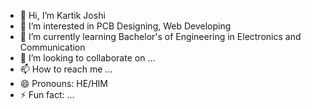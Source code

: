 - 👋 Hi, I’m Kartik Joshi
- 👀 I’m interested in PCB Designing, Web Developing
- 🌱 I’m currently learning Bachelor's of Engineering in Electronics and Communication 
- 💞️ I’m looking to collaborate on ...
- 📫 How to reach me ...
- 😄 Pronouns: HE/HIM
- ⚡ Fun fact: ...

<!---
KSJ2025/KSJ2025 is a ✨ special ✨ repository because its `README.md` (this file) appears on your GitHub profile.
You can click the Preview link to take a look at your changes.
--->
